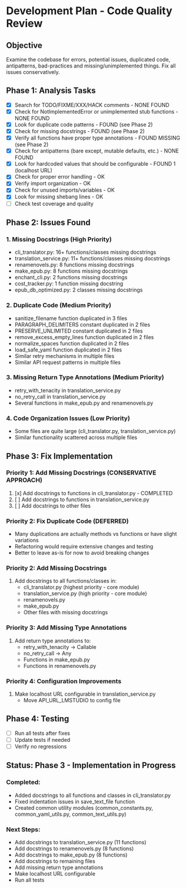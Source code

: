 # Development Plan - Code Quality Review

## Objective
Examine the codebase for errors, potential issues, duplicated code, antipatterns, bad-practices and missing/unimplemented things. Fix all issues conservatively.

## Phase 1: Analysis Tasks
- [x] Search for TODO/FIXME/XXX/HACK comments - NONE FOUND
- [x] Check for NotImplementedError or unimplemented stub functions - NONE FOUND
- [x] Look for duplicate code patterns - FOUND (see Phase 2)
- [x] Check for missing docstrings - FOUND (see Phase 2)
- [x] Verify all functions have proper type annotations - FOUND MISSING (see Phase 2)
- [x] Check for antipatterns (bare except, mutable defaults, etc.) - NONE FOUND
- [x] Look for hardcoded values that should be configurable - FOUND 1 (localhost URL)
- [x] Check for proper error handling - OK
- [x] Verify import organization - OK
- [x] Check for unused imports/variables - OK
- [x] Look for missing shebang lines - OK
- [ ] Check test coverage and quality

## Phase 2: Issues Found

### 1. Missing Docstrings (High Priority)
- cli_translator.py: 16+ functions/classes missing docstrings
- translation_service.py: 11+ functions/classes missing docstrings  
- renamenovels.py: 8 functions missing docstrings
- make_epub.py: 8 functions missing docstrings
- enchant_cli.py: 2 functions missing docstrings
- cost_tracker.py: 1 function missing docstring
- epub_db_optimized.py: 2 classes missing docstrings

### 2. Duplicate Code (Medium Priority)
- sanitize_filename function duplicated in 3 files
- PARAGRAPH_DELIMITERS constant duplicated in 2 files
- PRESERVE_UNLIMITED constant duplicated in 2 files
- remove_excess_empty_lines function duplicated in 2 files
- normalize_spaces function duplicated in 2 files
- load_safe_yaml function duplicated in 2 files
- Similar retry mechanisms in multiple files
- Similar API request patterns in multiple files

### 3. Missing Return Type Annotations (Medium Priority)
- retry_with_tenacity in translation_service.py
- no_retry_call in translation_service.py
- Several functions in make_epub.py and renamenovels.py

### 4. Code Organization Issues (Low Priority)
- Some files are quite large (cli_translator.py, translation_service.py)
- Similar functionality scattered across multiple files

## Phase 3: Fix Implementation

### Priority 1: Add Missing Docstrings (CONSERVATIVE APPROACH)
1. [x] Add docstrings to functions in cli_translator.py - COMPLETED
2. [ ] Add docstrings to functions in translation_service.py
3. [ ] Add docstrings to other files

### Priority 2: Fix Duplicate Code (DEFERRED)
- Many duplications are actually methods vs functions or have slight variations
- Refactoring would require extensive changes and testing
- Better to leave as-is for now to avoid breaking changes

### Priority 2: Add Missing Docstrings
1. Add docstrings to all functions/classes in:
   - cli_translator.py (highest priority - core module)
   - translation_service.py (high priority - core module)
   - renamenovels.py
   - make_epub.py
   - Other files with missing docstrings

### Priority 3: Add Missing Type Annotations
1. Add return type annotations to:
   - retry_with_tenacity -> Callable
   - no_retry_call -> Any
   - Functions in make_epub.py
   - Functions in renamenovels.py

### Priority 4: Configuration Improvements
1. Make localhost URL configurable in translation_service.py
   - Move API_URL_LMSTUDIO to config file

## Phase 4: Testing
- [ ] Run all tests after fixes
- [ ] Update tests if needed
- [ ] Verify no regressions

## Status: Phase 3 - Implementation in Progress

### Completed:
- Added docstrings to all functions and classes in cli_translator.py
- Fixed indentation issues in save_text_file function
- Created common utility modules (common_constants.py, common_yaml_utils.py, common_text_utils.py)

### Next Steps:
- Add docstrings to translation_service.py (11 functions)
- Add docstrings to renamenovels.py (8 functions)
- Add docstrings to make_epub.py (8 functions)
- Add docstrings to remaining files
- Add missing return type annotations
- Make localhost URL configurable
- Run all tests